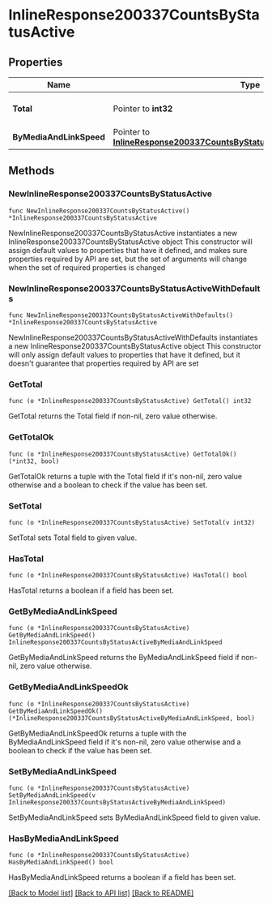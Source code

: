 # InlineResponse200337CountsByStatusActive

## Properties

Name | Type | Description | Notes
------------ | ------------- | ------------- | -------------
**Total** | Pointer to **int32** | The total number of active ports | [optional] 
**ByMediaAndLinkSpeed** | Pointer to [**InlineResponse200337CountsByStatusActiveByMediaAndLinkSpeed**](InlineResponse200337CountsByStatusActiveByMediaAndLinkSpeed.md) |  | [optional] 

## Methods

### NewInlineResponse200337CountsByStatusActive

`func NewInlineResponse200337CountsByStatusActive() *InlineResponse200337CountsByStatusActive`

NewInlineResponse200337CountsByStatusActive instantiates a new InlineResponse200337CountsByStatusActive object
This constructor will assign default values to properties that have it defined,
and makes sure properties required by API are set, but the set of arguments
will change when the set of required properties is changed

### NewInlineResponse200337CountsByStatusActiveWithDefaults

`func NewInlineResponse200337CountsByStatusActiveWithDefaults() *InlineResponse200337CountsByStatusActive`

NewInlineResponse200337CountsByStatusActiveWithDefaults instantiates a new InlineResponse200337CountsByStatusActive object
This constructor will only assign default values to properties that have it defined,
but it doesn't guarantee that properties required by API are set

### GetTotal

`func (o *InlineResponse200337CountsByStatusActive) GetTotal() int32`

GetTotal returns the Total field if non-nil, zero value otherwise.

### GetTotalOk

`func (o *InlineResponse200337CountsByStatusActive) GetTotalOk() (*int32, bool)`

GetTotalOk returns a tuple with the Total field if it's non-nil, zero value otherwise
and a boolean to check if the value has been set.

### SetTotal

`func (o *InlineResponse200337CountsByStatusActive) SetTotal(v int32)`

SetTotal sets Total field to given value.

### HasTotal

`func (o *InlineResponse200337CountsByStatusActive) HasTotal() bool`

HasTotal returns a boolean if a field has been set.

### GetByMediaAndLinkSpeed

`func (o *InlineResponse200337CountsByStatusActive) GetByMediaAndLinkSpeed() InlineResponse200337CountsByStatusActiveByMediaAndLinkSpeed`

GetByMediaAndLinkSpeed returns the ByMediaAndLinkSpeed field if non-nil, zero value otherwise.

### GetByMediaAndLinkSpeedOk

`func (o *InlineResponse200337CountsByStatusActive) GetByMediaAndLinkSpeedOk() (*InlineResponse200337CountsByStatusActiveByMediaAndLinkSpeed, bool)`

GetByMediaAndLinkSpeedOk returns a tuple with the ByMediaAndLinkSpeed field if it's non-nil, zero value otherwise
and a boolean to check if the value has been set.

### SetByMediaAndLinkSpeed

`func (o *InlineResponse200337CountsByStatusActive) SetByMediaAndLinkSpeed(v InlineResponse200337CountsByStatusActiveByMediaAndLinkSpeed)`

SetByMediaAndLinkSpeed sets ByMediaAndLinkSpeed field to given value.

### HasByMediaAndLinkSpeed

`func (o *InlineResponse200337CountsByStatusActive) HasByMediaAndLinkSpeed() bool`

HasByMediaAndLinkSpeed returns a boolean if a field has been set.


[[Back to Model list]](../README.md#documentation-for-models) [[Back to API list]](../README.md#documentation-for-api-endpoints) [[Back to README]](../README.md)


